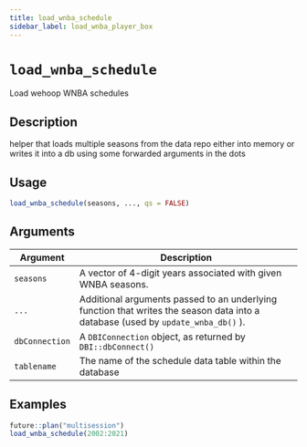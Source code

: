 ```yaml
---
title: load_wnba_schedule
sidebar_label: load_wnba_player_box
---
```

# `load_wnba_schedule`

Load wehoop WNBA schedules


## Description

helper that loads multiple seasons from the data repo either into memory
 or writes it into a db using some forwarded arguments in the dots


## Usage

```r
load_wnba_schedule(seasons, ..., qs = FALSE)
```


## Arguments

Argument      |Description
------------- |----------------
`seasons`     |     A vector of 4-digit years associated with given WNBA seasons.
`...`     |     Additional arguments passed to an underlying function that writes the season data into a database (used by `update_wnba_db()` ).
`dbConnection`     |    A `DBIConnection` object, as returned by `DBI::dbConnect()`
`tablename`     |     The name of the schedule data table within the database


## Examples

```r
future::plan("multisession")
load_wnba_schedule(2002:2021)
```


